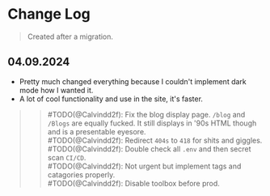 # Change Log

 > Created after a migration.

## 04.09.2024

+ Pretty much changed everything because I couldn't implement dark mode how I wanted it.
+ A lot of cool functionality and use in the site, it's faster.  
  

>> #TODO(@Calvindd2f): Fix the blog display page. `/blog` and `/Blogs` are equally fucked. It still displays in '90s HTML though and is a presentable eyesore.  
>>#TODO(@Calvindd2f): Redirect `404s` to `418` for shits and giggles.  
>>#TODO(@Calvindd2f): Double check all `.env` and then secret scan `CI/CD`.  
>>#TODO(@Calvindd2f): Not urgent but implement tags and catagories properly.  
>>#TODO(@Calvindd2f): Disable toolbox before prod.  
